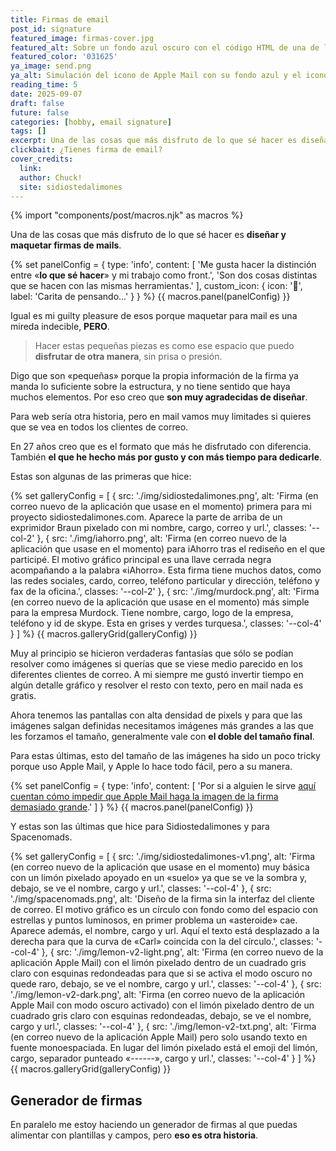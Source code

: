 ```yaml
---
title: Firmas de email
post_id: signature
featured_image: firmas-cover.jpg
featured_alt: Sobre un fondo azul oscuro con el código HTML de una de las firma de email se ve la parte superior de la ventana de correo nuevo de Apple Mail.
featured_color: '031625'
ya_image: send.png
ya_alt: Simulación del icono de Apple Mail con su fondo azul y el icono de sobre resuelto con líneas blancas.
reading_time: 5
date: 2025-09-07
draft: false
future: false
categories: [hobby, email signature]
tags: []
excerpt: Una de las cosas que más disfruto de lo que sé hacer es diseñar y maquetar firmas de mails.
clickbait: ¿Tienes firma de email?
cover_credits:
  link:
  author: Chuck!
  site: sidiostedalimones
---
```


{% import "components/post/macros.njk" as macros %}

Una de las cosas que más disfruto de lo que sé hacer es **diseñar y maquetar firmas de mails**.

{% set panelConfig = {
  type: 'info',
  content: [
    'Me gusta hacer la distinción entre «<strong>lo que sé hacer</strong>» y mi trabajo como front.',
    'Son dos cosas distintas que se hacen con las mismas herramientas.'
  ],
  custom_icon: {
    icon: '🤔',
    label: 'Carita de pensando...'
  }
} %}
{{ macros.panel(panelConfig) }}

Igual es mi <span lang="es">guilty pleasure</span> de esos porque maquetar para mail es una mireda indecible, **PERO**.

> Hacer estas pequeñas piezas es como ese espacio que puedo **disfrutar de otra manera**, sin prisa o presión.

Digo que son «pequeñas» porque la propia información de la firma ya manda lo suficiente sobre la estructura, y no tiene sentido que haya muchos elementos. Por eso creo que **son muy agradecidas de diseñar**.

Para web sería otra historia, pero en mail vamos muy limitades si quieres que se vea en todos los clientes de correo.

En 27 años creo que es el formato que más he disfrutado con diferencia. También **el que he hecho más por gusto y con más tiempo para dedicarle**.

Estas son algunas de las primeras que hice:

{% set galleryConfig = [
  {
    src: './img/sidiostedalimones.png',
    alt: 'Firma (en correo nuevo de la aplicación que usase en el momento) primera para mi proyecto sidiostedalimones.com. Aparece la parte de arriba de un exprimidor Braun pixelado con mi nombre, cargo, correo y url.',
    classes: '--col-2'
  },
  {
    src: './img/iahorro.png',
    alt: 'Firma (en correo nuevo de la aplicación que usase en el momento) para iAhorro tras el rediseño en el que participé. El motivo gráfico principal es una llave cerrada negra acompañando a la palabra «iAhorro». Esta firma tiene muchos datos, como las redes sociales, cardo, correo, teléfono particular y dirección, teléfono y fax de la oficina.',
    classes: '--col-2'
  },
  {
    src: './img/murdock.png',
    alt: 'Firma (en correo nuevo de la aplicación que usase en el momento) más simple para la empresa Murdock. Tiene nombre, cargo, logo de la empresa, teléfono y id de skype. Esta en grises y verdes turquesa.',
    classes: '--col-4'
  }
] %}
{{ macros.galleryGrid(galleryConfig) }}

Muy al principio se hicieron verdaderas fantasías que sólo se podían resolver como imágenes si querías que se viese medio parecido en los diferentes clientes de correo. A mi siempre me gustó invertir tiempo en algún detalle gráfico y resolver el resto con texto, pero en mail nada es gratis.

Ahora tenemos las pantallas con alta densidad de pixels y para que las imágenes salgan definidas necesitamos imágenes más grandes a las que les forzamos el tamaño, generalmente vale con **el doble del tamaño final**.

Para estas últimas, esto del tamaño de las imágenes ha sido un poco tricky porque uso Apple Mail, y Apple lo hace todo fácil, pero a su manera.

{% set panelConfig = {
  type: 'info',
  content: [
    'Por si a alguien le sirve <a href="https://apple.stackexchange.com/questions/250967/how-to-stop-images-in-apple-mail-signature-is-being-magnified#answer-251012">aquí cuentan cómo impedir que Apple Mail haga la imagen de la firma demasiado grande</a>.'
  ]
} %}
{{ macros.panel(panelConfig) }}

Y estas son las últimas que hice para Sidiostedalimones y para Spacenomads.

{% set galleryConfig = [
  {
    src: './img/sidiostedalimones-v1.png',
    alt: 'Firma (en correo nuevo de la aplicación que usase en el momento) muy básica con un limón pixelado apoyado en un «suelo» ya que se ve la sombra y, debajo, se ve el nombre, cargo y url.',
    classes: '--col-4'
  },
  {
    src: './img/spacenomads.png',
    alt: 'Diseño de la firma sin la interfaz del cliente de correo. El motivo gráfico es un círculo con fondo como del espacio con estrellas y puntos luminosos, en primer problema un «asteroide» cae. Aparece además, el nombre, cargo y url. Aquí el texto está desplazado a la derecha para que la curva de «Carl» coincida con la del círculo.',
    classes: '--col-4'
  },
  {
    src: './img/lemon-v2-light.png',
    alt: 'Firma (en correo nuevo de la aplicación Apple Mail) con el limón pixelado dentro de un cuadrado gris claro con esquinas redondeadas para que si se activa el modo oscuro no quede raro, debajo, se ve el nombre, cargo y url.',
    classes: '--col-4'
  },
  {
    src: './img/lemon-v2-dark.png',
    alt: 'Firma (en correo nuevo de la aplicación Apple Mail con modo oscuro activado) con el limón pixelado dentro de un cuadrado gris claro con esquinas redondeadas, debajo, se ve el nombre, cargo y url.',
    classes: '--col-4'
  },
  {
    src: './img/lemon-v2-txt.png',
    alt: 'Firma (en correo nuevo de la aplicación Apple Mail) pero solo usando texto en fuente monoespaciada. En lugar del limón pixelado está el emoji del limón, cargo, separador punteado «------», cargo y url.',
    classes: '--col-4'
  }
] %}
{{ macros.galleryGrid(galleryConfig) }}

## Generador de firmas

En paralelo me estoy haciendo un generador de firmas al que puedas alimentar con plantillas y campos, pero **eso es otra historia**.
